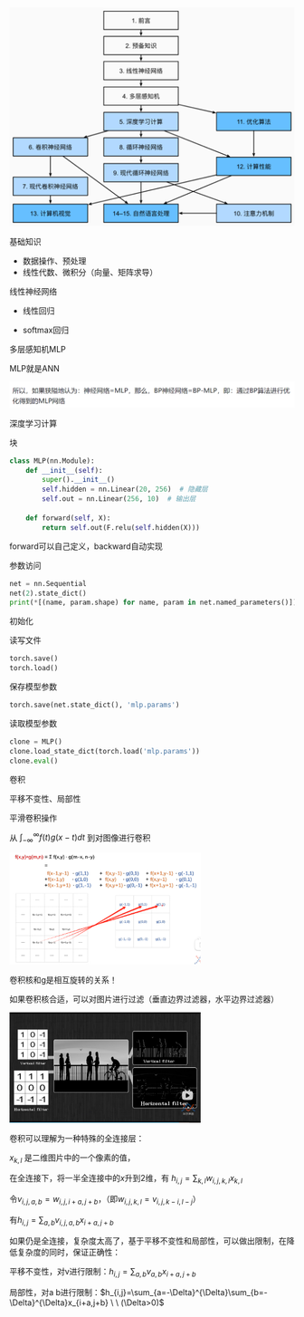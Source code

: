 <img src="./动手学深度学习.assets/image-20240120182955162.png" alt="image-20240120182955162" style="zoom: 50%;" />

基础知识

* 数据操作、预处理
* 线性代数、微积分（向量、矩阵求导）

线性神经网络

* 线性回归

* softmax回归

多层感知机MLP

MLP就是ANN

![image-20240120204213970](./动手学深度学习.assets/image-20240120204213970.png)



深度学习计算

块

```python
class MLP(nn.Module):
    def __init__(self):
        super().__init__()
        self.hidden = nn.Linear(20, 256)  # 隐藏层
        self.out = nn.Linear(256, 10)  # 输出层

    def forward(self, X):
        return self.out(F.relu(self.hidden(X)))
```

forward可以自己定义，backward自动实现

参数访问

```python
net = nn.Sequential
net(2).state_dict()
print(*[(name, param.shape) for name, param in net.named_parameters()])
```

初始化



读写文件

```python
torch.save()
torch.load()
```

保存模型参数

```python
torch.save(net.state_dict(), 'mlp.params')
```

读取模型参数

```python
clone = MLP()
clone.load_state_dict(torch.load('mlp.params'))
clone.eval()
```



卷积

平移不变性、局部性

平滑卷积操作

从 $\int_{-\infty}^{\infty}f(t)g(x-t)dt$ 到对图像进行卷积

<img src="./动手学深度学习.assets/image-20240120202954554.png" alt="image-20240120202954554" style="zoom: 33%;" />

卷积核和g是相互旋转的关系！

如果卷积核合适，可以对图片进行过滤（垂直边界过滤器，水平边界过滤器）

<img src="./动手学深度学习.assets/image-20240120203423714.png" alt="image-20240120203423714" style="zoom:33%;" />



卷积可以理解为一种特殊的全连接层：

$x_{k,l}$ 是二维图片中的一个像素的值，

在全连接下，将一半全连接中的$x$升到2维，有 $h_{i,j}=\sum_{k,l}w_{i,j,k,l}x_{k,l}$

令$v_{i,j,a,b}=w_{i,j,i+a,j+b}$，（即$w_{i,j,k,l}=v_{i,j,k-i,l-j}$）

有$h_{i,j}=\sum_{a,b}v_{i,j,a,b}x_{i+a,j+b}$

如果仍是全连接，复杂度太高了，基于平移不变性和局部性，可以做出限制，在降低复杂度的同时，保证正确性：

平移不变性，对v进行限制：$h_{i,j}=\sum_{a,b}v_{a,b}x_{i+a,j+b}$

局部性，对a b进行限制：$h_{i,j}=\sum_{a=-\Delta}^{\Delta}\sum_{b=-\Delta}^{\Delta}x_{i+a,j+b} \ \ (\Delta>0)$





















